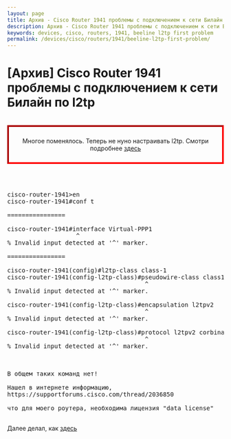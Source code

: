 ```yaml
---
layout: page
title: Архив - Cisco Router 1941 проблемы с подключением к сети Билайн по l2tp
description: Архив - Cisco Router 1941 проблемы с подключением к сети Билайн по l2tp
keywords: devices, cisco, routers, 1941, beeline l2tp first problem
permalink: /devices/cisco/routers/1941/beeline-l2tp-first-problem/
---
```


# [Архив] Cisco Router 1941 проблемы с подключением к сети Билайн по l2tp

<br/>

<div align="center" style="border-width: 4px; padding: 10px; border-style: inset; border-color: red; ">

Многое поменялось. Теперь не нуно настраивать l2tp. Смотри подробнее <a href="/devices/cisco/routers/1941/beeline/">здесь</a>

</div>

<br/>

<pre>


cisco-router-1941>en
cisco-router-1941#conf t

================

cisco-router-1941#interface Virtual-PPP1
                   ^
% Invalid input detected at '^' marker.

================

cisco-router-1941(config)#l2tp-class class-1
cisco-router-1941(config-l2tp-class)#pseudowire-class class1
                                      ^
% Invalid input detected at '^' marker.

cisco-router-1941(config-l2tp-class)#encapsulation l2tpv2
                                      ^
% Invalid input detected at '^' marker.

cisco-router-1941(config-l2tp-class)#protocol l2tpv2 corbina
                                      ^
% Invalid input detected at '^' marker.



В общем таких команд нет!

Нашел в интернете информацию,
https://supportforums.cisco.com/thread/2036850

что для моего роутера, необходима лицензия "data license"

</pre>

Далее делал, как <a href="/devices/cisco/routers/1941/cisco-licensing/">здесь</a>
